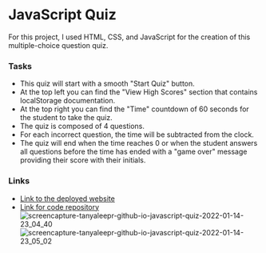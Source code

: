 # JavaScript Quiz

For this project, I used HTML, CSS, and JavaScript for the creation of this multiple-choice question quiz.

### Tasks

* This quiz will start with a smooth "Start Quiz" button.
* At the top left you can find the "View High Scores" section that contains localStorage documentation.
* At the top right you can find the "Time" countdown of 60 seconds for the student to take the quiz.
* The quiz is composed of 4 questions.
* For each incorrect question, the time will be subtracted from the clock.
* The quiz will end when the time reaches 0 or when the student answers all questions before the time has ended with a "game over" message providing their score with their initials.



### Links

* <a href="https://tanyaleepr.github.io/javascript-quiz/"> Link to the deployed website </a>
* <a href="https://github.com/tanyaleepr/javascript-quiz"> Link for code repository </a>
![screencapture-tanyaleepr-github-io-javascript-quiz-2022-01-14-23_04_40](https://user-images.githubusercontent.com/92898110/149610008-f7e58ece-eb3d-4c05-bca0-36829076defb.png)
![screencapture-tanyaleepr-github-io-javascript-quiz-2022-01-14-23_05_02](https://user-images.githubusercontent.com/92898110/149610009-f5462045-fab8-4c06-adde-f90933473db5.png)
